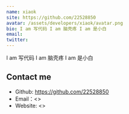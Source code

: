 ```yaml
---
name: xiaok
site: https://github.com/22528850
avatar: /assets/developers/xiaok/avatar.png
bio: I am 写代码 I am 脑壳疼 I am 是小白
email: 
twitter: 
---
```


I am 写代码 I am 脑壳疼 I am 是小白

## Contact me

- Github: <https://github.com/22528850>
- Email：<>
- Website: <>
  